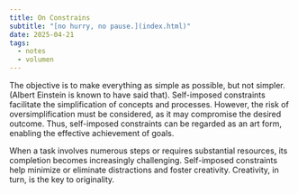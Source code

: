 ```yaml
---
title: On Constrains
subtitle: "[no hurry, no pause.](index.html)"
date: 2025-04-21
tags:
  - notes
  - volumen
---
```


The objective is to make everything as simple as possible, but not simpler. (Albert Einstein is known to have said that). Self-imposed constraints facilitate the simplification of concepts and processes. However, the risk of oversimplification must be considered, as it may compromise the desired outcome. Thus, self-imposed constraints can be regarded as an art form, enabling the effective achievement of goals.

When a task involves numerous steps or requires substantial resources, its completion becomes increasingly challenging. Self-imposed constraints help minimize or eliminate distractions and foster creativity. Creativity, in turn, is the key to originality.
